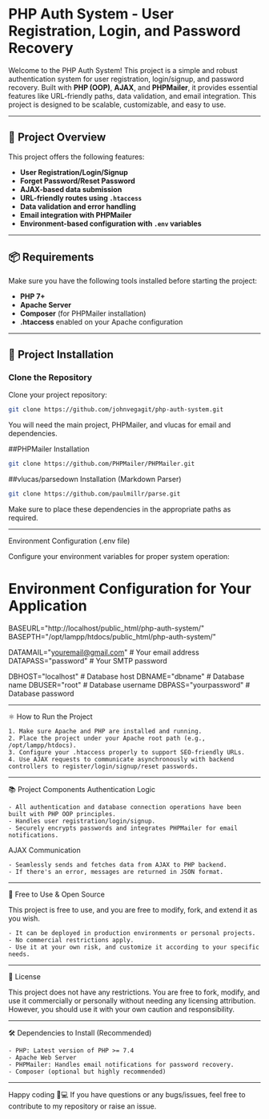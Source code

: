 # PHP Auth System - User Registration, Login, and Password Recovery

Welcome to the PHP Auth System! This project is a simple and robust authentication system for user registration, login/signup, and password recovery. Built with **PHP (OOP)**, **AJAX**, and **PHPMailer**, it provides essential features like URL-friendly paths, data validation, and email integration. This project is designed to be scalable, customizable, and easy to use.

---

## 📜 Project Overview

This project offers the following features:

- **User Registration/Login/Signup**
- **Forget Password/Reset Password**
- **AJAX-based data submission**
- **URL-friendly routes using `.htaccess`**
- **Data validation and error handling**
- **Email integration with PHPMailer**
- **Environment-based configuration with `.env` variables**

---

## 📦 Requirements

Make sure you have the following tools installed before starting the project:

- **PHP 7+**
- **Apache Server**
- **Composer** (for PHPMailer installation)
- **.htaccess** enabled on your Apache configuration

---

## 🚀 Project Installation

### Clone the Repository

Clone your project repository:

```bash
git clone https://github.com/johnvegagit/php-auth-system.git
```

You will need the main project, PHPMailer, and vlucas for email and dependencies.

##PHPMailer Installation

```bash
git clone https://github.com/PHPMailer/PHPMailer.git
```
##vlucas/parsedown Installation (Markdown Parser)

```bash
git clone https://github.com/paulmillr/parse.git
```
Make sure to place these dependencies in the appropriate paths as required.

---

Environment Configuration (.env file)

Configure your environment variables for proper system operation:

# Environment Configuration for Your Application

BASEURL="http://localhost/public_html/php-auth-system/"
BASEPTH="/opt/lampp/htdocs/public_html/php-auth-system/"

DATAMAIL="youremail@gmail.com"  # Your email address
DATAPASS="password"             # Your SMTP password

DBHOST="localhost"               # Database host
DBNAME="dbname"                 # Database name
DBUSER="root"                     # Database username
DBPASS="yourpassword"          # Database password

---

⚛️ How to Run the Project

    1. Make sure Apache and PHP are installed and running.
    2. Place the project under your Apache root path (e.g., /opt/lampp/htdocs).
    3. Configure your .htaccess properly to support SEO-friendly URLs.
    4. Use AJAX requests to communicate asynchronously with backend controllers to register/login/signup/reset passwords.

---

📚 Project Components
Authentication Logic

    - All authentication and database connection operations have been built with PHP OOP principles.
    - Handles user registration/login/signup.
    - Securely encrypts passwords and integrates PHPMailer for email notifications.

AJAX Communication

    - Seamlessly sends and fetches data from AJAX to PHP backend.
    - If there's an error, messages are returned in JSON format.

---

🤝 Free to Use & Open Source

This project is free to use, and you are free to modify, fork, and extend it as you wish.

    - It can be deployed in production environments or personal projects.
    - No commercial restrictions apply.
    - Use it at your own risk, and customize it according to your specific needs.

---

📄 License

This project does not have any restrictions. You are free to fork, modify, and use it commercially or personally without needing any licensing attribution. However, you should use it with your own caution and responsibility.

---

🛠️ Dependencies to Install (Recommended)

    - PHP: Latest version of PHP >= 7.4
    - Apache Web Server
    - PHPMailer: Handles email notifications for password recovery.
    - Composer (optional but highly recommended)

---

Happy coding 🚀💻 If you have questions or any bugs/issues, feel free to contribute to my repository or raise an issue.
